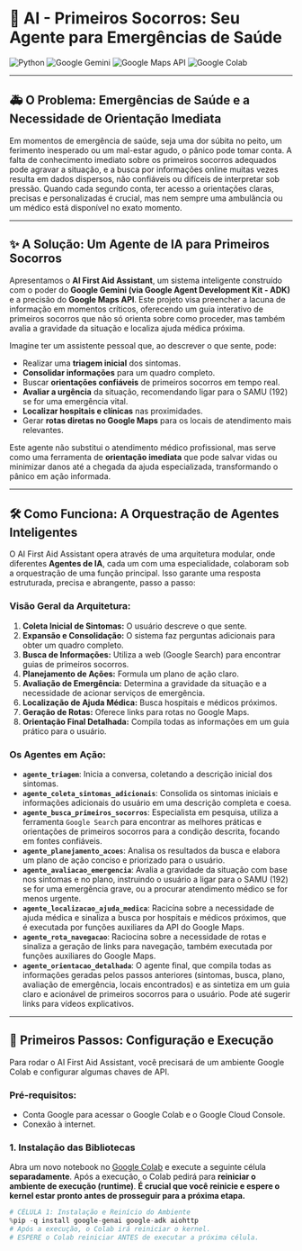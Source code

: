 # 🤖 AI - Primeiros Socorros: Seu Agente para Emergências de Saúde

![Python](https://img.shields.io/badge/Python-3.9%2B-blue?style=for-the-badge&logo=python)
![Google Gemini](https://img.shields.io/badge/Google%20Gemini-AI-green?style=for-the-badge&logo=google)
![Google Maps API](https://img.shields.io/badge/Google%20Maps-API-red?style=for-the-badge&logo=googlemaps)
![Google Colab](https://img.shields.io/badge/Google%20Colab-Notebook-yellow?style=for-the-badge&logo=googlecolab)

---

## 🚑 O Problema: Emergências de Saúde e a Necessidade de Orientação Imediata

Em momentos de emergência de saúde, seja uma dor súbita no peito, um ferimento inesperado ou um mal-estar agudo, o pânico pode tomar conta. A falta de conhecimento imediato sobre os primeiros socorros adequados pode agravar a situação, e a busca por informações online muitas vezes resulta em dados dispersos, não confiáveis ou difíceis de interpretar sob pressão. Quando cada segundo conta, ter acesso a orientações claras, precisas e personalizadas é crucial, mas nem sempre uma ambulância ou um médico está disponível no exato momento.

---

## ✨ A Solução: Um Agente de IA para Primeiros Socorros

Apresentamos o **AI First Aid Assistant**, um sistema inteligente construído com o poder do **Google Gemini (via Google Agent Development Kit - ADK)** e a precisão do **Google Maps API**. Este projeto visa preencher a lacuna de informação em momentos críticos, oferecendo um guia interativo de primeiros socorros que não só orienta sobre como proceder, mas também avalia a gravidade da situação e localiza ajuda médica próxima.

Imagine ter um assistente pessoal que, ao descrever o que sente, pode:
* Realizar uma **triagem inicial** dos sintomas.
* **Consolidar informações** para um quadro completo.
* Buscar **orientações confiáveis** de primeiros socorros em tempo real.
* **Avaliar a urgência** da situação, recomendando ligar para o SAMU (192) se for uma emergência vital.
* **Localizar hospitais e clínicas** nas proximidades.
* Gerar **rotas diretas no Google Maps** para os locais de atendimento mais relevantes.

Este agente não substitui o atendimento médico profissional, mas serve como uma ferramenta de **orientação imediata** que pode salvar vidas ou minimizar danos até a chegada da ajuda especializada, transformando o pânico em ação informada.

---

## 🛠️ Como Funciona: A Orquestração de Agentes Inteligentes

O AI First Aid Assistant opera através de uma arquitetura modular, onde diferentes **Agentes de IA**, cada um com uma especialidade, colaboram sob a orquestração de uma função principal. Isso garante uma resposta estruturada, precisa e abrangente, passo a passo:

### Visão Geral da Arquitetura:

1.  **Coleta Inicial de Sintomas:** O usuário descreve o que sente.
2.  **Expansão e Consolidação:** O sistema faz perguntas adicionais para obter um quadro completo.
3.  **Busca de Informações:** Utiliza a web (Google Search) para encontrar guias de primeiros socorros.
4.  **Planejamento de Ações:** Formula um plano de ação claro.
5.  **Avaliação de Emergência:** Determina a gravidade da situação e a necessidade de acionar serviços de emergência.
6.  **Localização de Ajuda Médica:** Busca hospitais e médicos próximos.
7.  **Geração de Rotas:** Oferece links para rotas no Google Maps.
8.  **Orientação Final Detalhada:** Compila todas as informações em um guia prático para o usuário.

### Os Agentes em Ação:

* **`agente_triagem`**: Inicia a conversa, coletando a descrição inicial dos sintomas.
* **`agente_coleta_sintomas_adicionais`**: Consolida os sintomas iniciais e informações adicionais do usuário em uma descrição completa e coesa.
* **`agente_busca_primeiros_socorros`**: Especialista em pesquisa, utiliza a ferramenta `Google Search` para encontrar as melhores práticas e orientações de primeiros socorros para a condição descrita, focando em fontes confiáveis.
* **`agente_planejamento_acoes`**: Analisa os resultados da busca e elabora um plano de ação conciso e priorizado para o usuário.
* **`agente_avaliacao_emergencia`**: Avalia a gravidade da situação com base nos sintomas e no plano, instruindo o usuário a ligar para o SAMU (192) se for uma emergência grave, ou a procurar atendimento médico se for menos urgente.
* **`agente_localizacao_ajuda_medica`**: Racicína sobre a necessidade de ajuda médica e sinaliza a busca por hospitais e médicos próximos, que é executada por funções auxiliares da API do Google Maps.
* **`agente_rota_navegacao`**: Raciocina sobre a necessidade de rotas e sinaliza a geração de links para navegação, também executada por funções auxiliares do Google Maps.
* **`agente_orientacao_detalhada`**: O agente final, que compila todas as informações geradas pelos passos anteriores (sintomas, busca, plano, avaliação de emergência, locais encontrados) e as sintetiza em um guia claro e acionável de primeiros socorros para o usuário. Pode até sugerir links para vídeos explicativos.

---

## 🚀 Primeiros Passos: Configuração e Execução

Para rodar o AI First Aid Assistant, você precisará de um ambiente Google Colab e configurar algumas chaves de API.

### Pré-requisitos:

* Conta Google para acessar o Google Colab e o Google Cloud Console.
* Conexão à internet.

### 1. Instalação das Bibliotecas

Abra um novo notebook no [Google Colab](https://colab.research.google.com/) e execute a seguinte célula **separadamente**. Após a execução, o Colab pedirá para **reiniciar o ambiente de execução (runtime)**. **É crucial que você reinicie e espere o kernel estar pronto antes de prosseguir para a próxima etapa.**

```python
# CÉLULA 1: Instalação e Reinício do Ambiente
%pip -q install google-genai google-adk aiohttp
# Após a execução, o Colab irá reiniciar o kernel.
# ESPERE o Colab reiniciar ANTES de executar a próxima célula.

